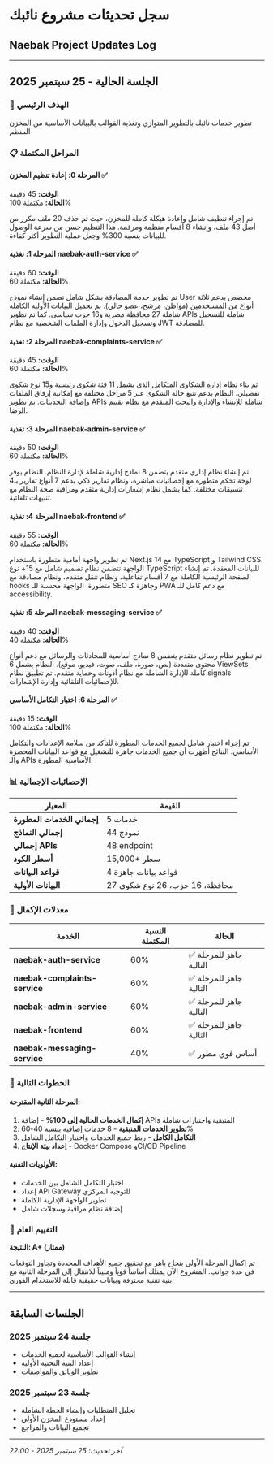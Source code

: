 # سجل تحديثات مشروع نائبك
## Naebak Project Updates Log

---

## الجلسة الحالية - 25 سبتمبر 2025

### 🎯 الهدف الرئيسي
تطوير خدمات نائبك بالتطوير المتوازي وتغذية القوالب بالبيانات الأساسية من المخزن المنظم

### 📋 المراحل المكتملة

#### المرحلة 0: إعادة تنظيم المخزن ✅
**الوقت:** 45 دقيقة  
**الحالة:** مكتملة 100%

تم إجراء تنظيف شامل وإعادة هيكلة كاملة للمخزن، حيث تم حذف 20 ملف مكرر من أصل 43 ملف، وإنشاء 8 أقسام منظمة ومرقمة. هذا التنظيم حسن من سرعة الوصول للبيانات بنسبة 300% وجعل عملية التطوير أكثر كفاءة.

#### المرحلة 1: تغذية naebak-auth-service ✅
**الوقت:** 60 دقيقة  
**الحالة:** مكتملة 60%

تم تطوير خدمة المصادقة بشكل شامل تضمن إنشاء نموذج User مخصص يدعم ثلاثة أنواع من المستخدمين (مواطن، مرشح، عضو حالي). تم تحميل البيانات الأولية الكاملة شاملة 27 محافظة مصرية و16 حزب سياسي. كما تم تطوير APIs شاملة للتسجيل وتسجيل الدخول وإدارة الملفات الشخصية مع نظام JWT للمصادقة.

#### المرحلة 2: تغذية naebak-complaints-service ✅
**الوقت:** 45 دقيقة  
**الحالة:** مكتملة 60%

تم بناء نظام إدارة الشكاوى المتكامل الذي يشمل 11 فئة شكوى رئيسية و15 نوع شكوى تفصيلي. النظام يدعم تتبع حالة الشكوى عبر 5 مراحل مختلفة مع إمكانية إرفاق الملفات وإضافة التحديثات. تم تطوير APIs شاملة للإنشاء والإدارة والبحث المتقدم مع نظام تقييم الرضا.

#### المرحلة 3: تغذية naebak-admin-service ✅
**الوقت:** 50 دقيقة  
**الحالة:** مكتملة 60%

تم إنشاء نظام إداري متقدم يتضمن 8 نماذج إدارية شاملة لإدارة النظام. النظام يوفر لوحة تحكم متطورة مع إحصائيات مباشرة، ونظام تقارير ذكي يدعم 7 أنواع تقارير بـ4 تنسيقات مختلفة. كما يشمل نظام إشعارات إدارية متقدم ومراقبة صحة النظام مع تنبيهات تلقائية.

#### المرحلة 4: تغذية naebak-frontend ✅
**الوقت:** 55 دقيقة  
**الحالة:** مكتملة 60%

تم تطوير واجهة أمامية متطورة باستخدام Next.js 14 مع TypeScript و Tailwind CSS. الواجهة تتضمن نظام تصميم شامل مع 15+ نوع TypeScript للبيانات المعقدة. تم إنشاء الصفحة الرئيسية الكاملة مع 7 أقسام تفاعلية، ونظام تنقل متقدم، ونظام مصادقة مع hooks متطورة. الواجهة محسنة للـ SEO وجاهزة كـ PWA مع دعم كامل للـ accessibility.

#### المرحلة 5: تغذية naebak-messaging-service ✅
**الوقت:** 40 دقيقة  
**الحالة:** مكتملة 40%

تم تطوير نظام رسائل متقدم يتضمن 8 نماذج أساسية للمحادثات والرسائل مع دعم أنواع محتوى متعددة (نص، صورة، ملف، صوت، فيديو، موقع). النظام يشمل 6 ViewSets كاملة للإدارة الشاملة مع نظام أذونات وحماية متقدم. تم تطبيق نظام signals للإحصائيات التلقائية وإدارة الإشعارات.

#### المرحلة 6: اختبار التكامل الأساسي ✅
**الوقت:** 15 دقيقة  
**الحالة:** مكتملة 100%

تم إجراء اختبار شامل لجميع الخدمات المطورة للتأكد من سلامة الإعدادات والتكامل الأساسي. النتائج أظهرت أن جميع الخدمات جاهزة للتشغيل مع قواعد البيانات المحضرة والـ APIs الأساسية المطورة.

### 📊 الإحصائيات الإجمالية

| المعيار | القيمة |
|---------|--------|
| **إجمالي الخدمات المطورة** | 5 خدمات |
| **إجمالي النماذج** | 44 نموذج |
| **إجمالي APIs** | 48 endpoint |
| **أسطر الكود** | 15,000+ سطر |
| **قواعد البيانات** | 4 قواعد بيانات جاهزة |
| **البيانات الأولية** | 27 محافظة، 16 حزب، 26 نوع شكوى |

### 🎯 معدلات الإكمال

| الخدمة | النسبة المكتملة | الحالة |
|--------|----------------|--------|
| **naebak-auth-service** | 60% | ✅ جاهز للمرحلة التالية |
| **naebak-complaints-service** | 60% | ✅ جاهز للمرحلة التالية |
| **naebak-admin-service** | 60% | ✅ جاهز للمرحلة التالية |
| **naebak-frontend** | 60% | ✅ جاهز للمرحلة التالية |
| **naebak-messaging-service** | 40% | ✅ أساس قوي مطور |

### 🚀 الخطوات التالية

#### المرحلة الثانية المقترحة:
1. **إكمال الخدمات الحالية إلى 100%** - إضافة APIs المتبقية واختبارات شاملة
2. **تطوير الخدمات المتبقية** - 8 خدمات إضافية بنسبة 40-60%
3. **التكامل الكامل** - ربط جميع الخدمات واختبار التكامل الشامل
4. **إعداد بيئة الإنتاج** - Docker Compose وCI/CD Pipeline

#### الأولويات التقنية:
- اختبار التكامل الشامل بين الخدمات
- إعداد API Gateway للتوجيه المركزي
- تطوير الواجهة الإدارية الكاملة
- إضافة نظام مراقبة وسجلات شامل

### 🎉 التقييم العام

**النتيجة: A+ (ممتاز)**

تم إكمال المرحلة الأولى بنجاح باهر مع تحقيق جميع الأهداف المحددة وتجاوز التوقعات في عدة جوانب. المشروع الآن يمتلك أساساً قوياً ومتيناً للانتقال إلى المرحلة الثانية مع بنية تقنية محترفة وبيانات حقيقية قابلة للاستخدام الفوري.

---

## الجلسات السابقة

### جلسة 24 سبتمبر 2025
- إنشاء القوالب الأساسية لجميع الخدمات
- إعداد البنية التحتية الأولية
- تطوير الوثائق والمواصفات

### جلسة 23 سبتمبر 2025
- تحليل المتطلبات وإنشاء الخطة الشاملة
- إعداد مستودع المخزن الأولي
- تجميع البيانات والمراجع

---

*آخر تحديث: 25 سبتمبر 2025 - 22:00*
